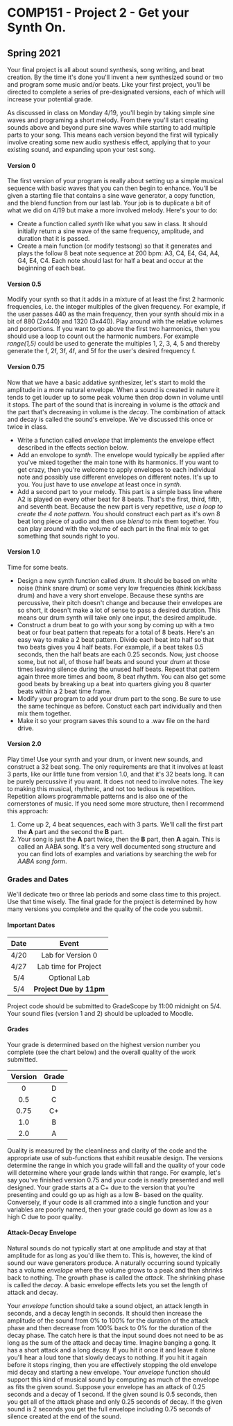 # COMP151 - Project 2 - Get your Synth On.
## Spring 2021

Your final project is all about sound synthesis, song writing, and beat creation. By the time it's done you'll invent a new synthesized sound or two and program some music and/or beats. Like your first project, you'll be directed to complete a series of pre-designated versions, each of which will increase your potential grade.

As discussed in class on Monday 4/19, you'll begin by taking simple sine waves and programing a short melody. From there you'll start creating sounds above and beyond pure sine waves while starting to add multiple parts to your song. This means each version beyond the first will typically involve creating some new audio systhesis effect, applying that to your existing sound, and expanding upon your test song.

#### Version 0

The first version of your program is really about setting up a simple musical sequence with basic waves that you can then begin to enhance. You'll be given a starting file that contains a sine wave generator, a copy function, and the blend function from our last lab.  Your job is to duplicate a bit of what we did on 4/19 but make a more involved melody. Here's your to do:

* Create a function called *synth* like what you saw in class. It should initially return a sine wave of the same frequency, amplitude, and duration that it is passed.
* Create a main function (or modify testsong) so that it generates and plays the follow 8 beat note sequence at 200 bpm: A3, C4, E4, G4, A4, G4, E4, C4. Each note should last for half a beat and occur at the beginning of each beat.


#### Version 0.5

Modify your synth so that it adds in a mixture of at least the first 2 harmonic frequencies, i.e. the integer multiples of the given frequency.  For example, if the user passes 440 as the main frequency, then your synth should mix in a bit of 880 (2x440) and 1320 (3x440).  Play around with the relative volumes and porportions.  If you want to go above the first two harmonics, then you should use a loop to count out the harmonic numbers. For example *range(1,5)* could be used to generate the multiples 1, 2, 3, 4, 5 and thereby generate the f, 2f, 3f, 4f, and 5f for the user's desired frequency f.

#### Version 0.75

Now that we have a basic addative synthesizer, let's start to mold the amplitude in a more natural envelope. When a sound is created in nature it tends to get louder up to some peak volume then drop down in volume until it stops. The part of the sound that is increaing in volume is the *attack* and the part that's decreasing in volume is the *decay*. The combination of attack and decay is called the sound's envelope. We've discussed this once or twice in class.

* Write a function called *envelope* that implements the envelope effect described in the effects section below.
* Add an envolope to *synth*. The envelope would typically be applied after you've mixed together the main tone with its harmonics. If you want to get crazy, then you're welcome to apply envelopes to each individual note and possibly use different envelopes on different notes.  It's up to you. You just have to use *envelope* at least once in *synth*.
* Add a second part to your melody. This part is a simple bass line where A2 is played on every other beat for 8 beats.  That's the first, third, fifth, and seventh beat. Because the new part is very repetitive, *use a loop to create the 4 note pattern*. You should construct each part as it's own 8 beat long piece of audio and then use *blend* to mix them together. You can play around with the volume of each part in the final mix to get something that sounds right to you.

#### Version 1.0

Time for some beats.

* Design a new synth function called *drum*. It should be based on white noise (think snare drum) or some very low frequencies (think kick/bass drum) and have a very short envelope. Because these synths are percussive, their pitch doesn't change and because their envelopes are so short, it doesn't make a lot of sense to pass a desired duration. This means our drum synth will take only one input, the desired amplitude.
* Construct a drum beat to go with your song by coming up with a two beat or four beat pattern that repeats for a total of 8 beats. Here's an easy way to make a 2 beat pattern. Divide each beat into half so that two beats gives you 4 half beats. For example, if a beat takes 0.5 seconds, then the half beats are each 0.25 seconds. Now, just choose some, but not all, of those half beats and sound your *drum* at those times leaving silence during the unused half beats. Repeat that pattern again three more times and boom, 8 beat rhythm. You can also get some good beats by breaking up a beat into quarters giving you 8 quarter beats within a 2 beat time frame.
* Modify your program to add your drum part to the song. Be sure to use the same techinque as before. Constuct each part individually and then mix them together.
* Make it so your program saves this sound to a .wav file on the hard drive.

#### Version 2.0

Play time! Use your synth and your drum, or invent new sounds, and construct a 32 beat song. The only requirements are that it involves at least 3 parts, like our little tune from version 1.0, and that it's 32 beats long. It can be purely percussive if you want. It does not need to involve notes. The key to making this musical, rhythmic, and not too tedious is repetition. Repetition allows programmable patterns and is also one of the cornerstones of music. If you need some more structure, then I recommend this approach:
1. Come up 2, 4 beat sequences, each with 3 parts. We'll call the first part the **A** part and the second the **B** part.
2. Your song is just the **A** part twice, then the **B** part, then **A** again.
This is called an AABA song. It's a very well documented song structure and you can find lots of examples and variations by searching the web for *AABA song form*.


### Grades and Dates

We'll dedicate two or three lab periods and some class time to this project. Use that time wisely. The final grade for the project is determined by how many versions you complete and the quality of the code you submit.

#### Important Dates

| Date | Event |
| :----: | :-----: |
| 4/20 | Lab for Version 0 |
| 4/27 | Lab time for Project  |
|  5/4 | Optional Lab |
|  5/4  | **Project Due by 11pm** |

Project code should be submitted to GradeScope by 11:00 midnight on 5/4. Your sound files (version 1 and 2) should be uploaded to Moodle.

#### Grades
Your grade is determined based on the highest version number you complete (see the chart below) and the overall quality of the work submitted.

| Version | Grade |
| :-----: | :---: |
| 0 | D  |
| 0.5 | C |
| 0.75 | C+ |
| 1.0 | B |
| 2.0 | A |

Quality is measured by the cleanliness and clarity of the code and the appropriate use of sub-functions that exhibit reusable design. The versions determine the range in which you grade will fall and the quality of your code will determine where your grade lands within that range.  For example, let's say you've finished version 0.75 and your code is neatly presented and well designed. Your grade starts at a C+ due to the version that you're presenting and could go up as high as a low B- based on the quality. Conversely, if your code is all crammed into a single function and your variables are poorly named, then your grade could go down as low as a high C due to poor quality.

#### Attack-Decay Envelope

Natural sounds do not typically start at one amplitude and stay at that amplitude for as long as you'd like them to. This is, however, the kind of sound our wave generators produce. A naturally occurring sound typically has a volume *envelope* where the volume grows to a peak and then shrinks back to nothing. The growth phase is called the *attack*. The shrinking phase is called the *decay*. A basic envelope effects lets you set the length of attack and decay.

Your *envelope* function should take a sound object, an attack length in seconds, and a decay length in seconds. It should then increase the amplitude of the sound from 0% to 100% for the duration of the attack phase and then decrease from 100% back to 0% for the duration of the decay phase. The catch here is that the input sound does not need to be as long as the sum of the attack and decay time. Imagine banging a gong. It has a short attack and a long decay. If you hit it once it and leave it alone you'll hear a loud tone that slowly decays to nothing. If you hit it again before it stops ringing, then you are effectively stopping the old envelope mid decay and starting a new envelope. Your *envelope* function should support this kind of musical sound by computing as much of the envelope as fits the given sound. Suppose your envelope has an attack of 0.25 seconds and a decay of 1 second. If the given sound is 0.5 seconds, then you get all of the attack phase and only 0.25 seconds of decay. If the given sound is 2 seconds you get the full envelope including 0.75 seconds of silence created at the end of the sound.
